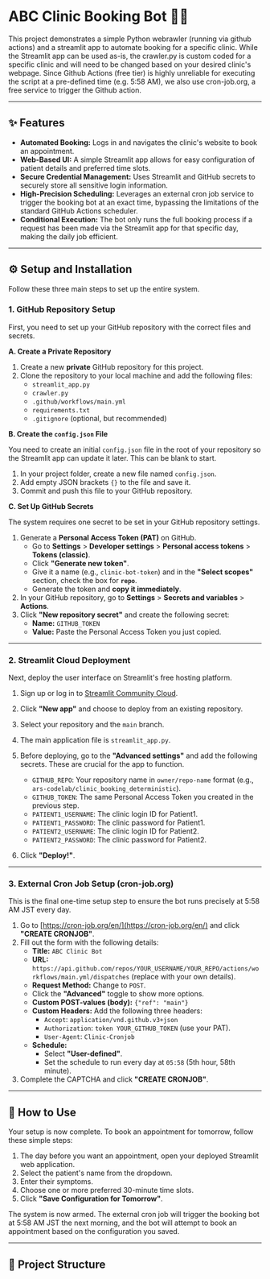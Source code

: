 # ABC Clinic Booking Bot 🤖🏥

This project demonstrates a simple Python webrawler (running via github actions) and a streamlit app to automate booking for a specific clinic. 
While the Streamlit app can be used as-is, the crawler.py is custom coded for a specific clinic and will need to be changed based on your desired clinic's webpage. Since Github Actions (free tier) is highly unreliable for executing the script at a pre-defined time (e.g. 5:58 AM), we also use cron-job.org, a free service to trigger the Github action.

---


## ✨ Features

* **Automated Booking:** Logs in and navigates the clinic's website to book an appointment.
* **Web-Based UI:** A simple Streamlit app allows for easy configuration of patient details and preferred time slots.
* **Secure Credential Management:** Uses Streamlit and GitHub secrets to securely store all sensitive login information.
* **High-Precision Scheduling:** Leverages an external cron job service to trigger the booking bot at an exact time, bypassing the limitations of the standard GitHub Actions scheduler.
* **Conditional Execution:** The bot only runs the full booking process if a request has been made via the Streamlit app for that specific day, making the daily job efficient.

---

## ⚙️ Setup and Installation

Follow these three main steps to set up the entire system.

### 1. GitHub Repository Setup

First, you need to set up your GitHub repository with the correct files and secrets.

**A. Create a Private Repository**

1.  Create a new **private** GitHub repository for this project.
2.  Clone the repository to your local machine and add the following files:
    * `streamlit_app.py`
    * `crawler.py`
    * `.github/workflows/main.yml`
    * `requirements.txt`
    * `.gitignore` (optional, but recommended)

**B. Create the `config.json` File**

You need to create an initial `config.json` file in the root of your repository so the Streamlit app can update it later. This can be blank to start.

1.  In your project folder, create a new file named `config.json`.
2.  Add empty JSON brackets `{}` to the file and save it.
3.  Commit and push this file to your GitHub repository.

**C. Set Up GitHub Secrets**

The system requires one secret to be set in your GitHub repository settings.

1.  Generate a **Personal Access Token (PAT)** on GitHub.
    * Go to **Settings** > **Developer settings** > **Personal access tokens** > **Tokens (classic)**.
    * Click **"Generate new token"**.
    * Give it a name (e.g., `clinic-bot-token`) and in the **"Select scopes"** section, check the box for **`repo`**.
    * Generate the token and **copy it immediately**.
2.  In your GitHub repository, go to **Settings** > **Secrets and variables** > **Actions**.
3.  Click **"New repository secret"** and create the following secret:
    * **Name:** `GITHUB_TOKEN`
    * **Value:** Paste the Personal Access Token you just copied.

---

### 2. Streamlit Cloud Deployment

Next, deploy the user interface on Streamlit's free hosting platform.

1.  Sign up or log in to [Streamlit Community Cloud](https://share.streamlit.io/).
2.  Click **"New app"** and choose to deploy from an existing repository.
3.  Select your repository and the `main` branch.
4.  The main application file is `streamlit_app.py`.
5.  Before deploying, go to the **"Advanced settings"** and add the following secrets. These are crucial for the app to function.

    * `GITHUB_REPO`: Your repository name in `owner/repo-name` format (e.g., `ars-codelab/clinic_booking_deterministic`).
    * `GITHUB_TOKEN`: The same Personal Access Token you created in the previous step.
    * `PATIENT1_USERNAME`: The clinic login ID for Patient1.
    * `PATIENT1_PASSWORD`: The clinic password for Patient1.
    * `PATIENT2_USERNAME`: The clinic login ID for Patient2.
    * `PATIENT2_PASSWORD`: The clinic password for Patient2.

6.  Click **"Deploy!"**.

---

### 3. External Cron Job Setup (cron-job.org)

This is the final one-time setup step to ensure the bot runs precisely at 5:58 AM JST every day.

1.  Go to [https://cron-job.org/en/](https://cron-job.org/en/) and click **"CREATE CRONJOB"**.
2.  Fill out the form with the following details:
    * **Title:** `ABC Clinic Bot`
    * **URL:** `https://api.github.com/repos/YOUR_USERNAME/YOUR_REPO/actions/workflows/main.yml/dispatches` (replace with your own details).
    * **Request Method:** Change to `POST`.
    * Click the **"Advanced"** toggle to show more options.
    * **Custom POST-values (body):** `{"ref": "main"}`
    * **Custom Headers:** Add the following three headers:
        * `Accept`: `application/vnd.github.v3+json`
        * `Authorization`: `token YOUR_GITHUB_TOKEN` (use your PAT).
        * `User-Agent`: `Clinic-Cronjob`
    * **Schedule:**
        * Select **"User-defined"**.
        * Set the schedule to run every day at `05:58` (5th hour, 58th minute).
3.  Complete the CAPTCHA and click **"CREATE CRONJOB"**.

---

## 🚀 How to Use

Your setup is now complete. To book an appointment for tomorrow, follow these simple steps:

1.  The day before you want an appointment, open your deployed Streamlit web application.
2.  Select the patient's name from the dropdown.
3.  Enter their symptoms.
4.  Choose one or more preferred 30-minute time slots.
5.  Click **"Save Configuration for Tomorrow"**.

The system is now armed. The external cron job will trigger the booking bot at 5:58 AM JST the next morning, and the bot will attempt to book an appointment based on the configuration you saved.

---

## 📁 Project Structure
